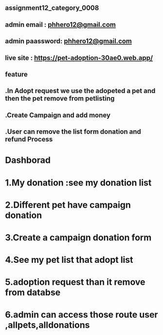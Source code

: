 ## assignment12_category_0008

## admin email : phhero12@gmail.com
## admin paassword: phhero12@gmail.com

## live site : https://pet-adoption-30ae0.web.app/


## feature 

## .In Adopt request we use the adopeted a pet and then the pet remove from petlisting
## .Create Campaign and add money 
## .User can remove the list form donation and refund Process

# Dashborad
# 1.My donation :see my donation list
# 2.Different pet have campaign donation
# 3.Create a campaign donation form
# 4.See my pet list that adopt list
# 5.adoption request than it remove from databse
# 6.admin can access those route user ,allpets,alldonations


